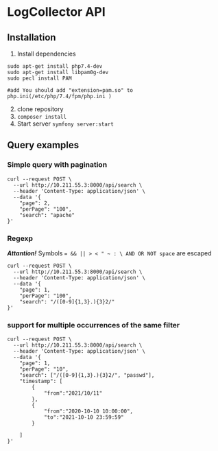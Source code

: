 # LogCollector API
## Installation
1) Install dependencies
```
sudo apt-get install php7.4-dev
sudo apt-get install libpam0g-dev
sudo pecl install PAM

#add You should add "extension=pam.so" to php.ini(/etc/php/7.4/fpm/php.ini )
```
2) clone repository
3) `composer install`
4) Start server `symfony server:start`
## Query examples

### Simple query with pagination
```
curl --request POST \
  --url http://10.211.55.3:8000/api/search \
  --header 'Content-Type: application/json' \
  --data '{
	"page": 2,
	"perPage": "100",
	"search": "apache"
}'
```
### Regexp
***Attantion!*** Symbols `= && || > < " ~ : \ AND OR NOT space` are escaped

```
curl --request POST \
  --url http://10.211.55.3:8000/api/search \
  --header 'Content-Type: application/json' \
  --data '{
	"page": 1,
	"perPage": "100",
	"search": "/([0-9]{1,3}.){3}2/"
}'
```


### support for multiple occurrences of the same filter
```
curl --request POST \
  --url http://10.211.55.3:8000/api/search \
  --header 'Content-Type: application/json' \
  --data '{
	"page": 1,
	"perPage": "10",
	"search": ["/([0-9]{1,3}.){3}2/", "passwd"],
	"timestamp": [
		{
			"from":"2021/10/11"
		},
		{
			"from":"2020-10-10 10:00:00",
			"to":"2021-10-10 23:59:59"
		}
		
	]
}'
```
